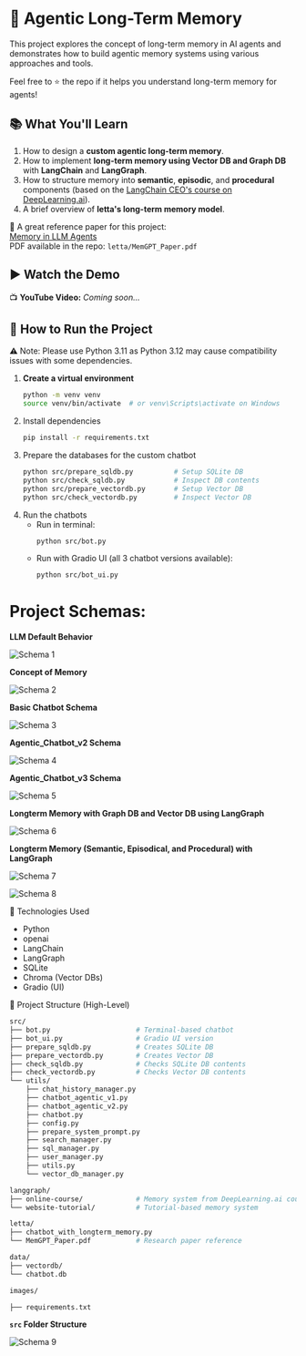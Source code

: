 # 🧠 Agentic Long-Term Memory

This project explores the concept of long-term memory in AI agents and demonstrates how to build agentic memory systems using various approaches and tools. 

Feel free to ⭐️ the repo if it helps you understand long-term memory for agents!

## 📚 What You'll Learn
1. How to design a **custom agentic long-term memory**.
2. How to implement **long-term memory using Vector DB and Graph DB** with **LangChain** and **LangGraph**.
3. How to structure memory into **semantic**, **episodic**, and **procedural** components (based on the [LangChain CEO's course on DeepLearning.ai](https://www.deeplearning.ai/)).
4. A brief overview of **letta's long-term memory model**.

🔗 A great reference paper for this project:  
[Memory in LLM Agents](https://arxiv.org/abs/2310.08560)  
PDF available in the repo: `letta/MemGPT_Paper.pdf`

## ▶️ Watch the Demo  
📺 **YouTube Video:** _Coming soon..._


## 💾 How to Run the Project

⚠️ Note: Please use Python 3.11 as Python 3.12 may cause compatibility issues with some dependencies.

1. **Create a virtual environment**  
   ```bash
   python -m venv venv
   source venv/bin/activate  # or venv\Scripts\activate on Windows
   ```
2. Install dependencies
    ```bash
    pip install -r requirements.txt
    ```
3. Prepare the databases for the custom chatbot
    ```bash
    python src/prepare_sqldb.py          # Setup SQLite DB  
    python src/check_sqldb.py            # Inspect DB contents  
    python src/prepare_vectordb.py       # Setup Vector DB  
    python src/check_vectordb.py         # Inspect Vector DB 
    ```
4. Run the chatbots
    - Run in terminal:
        ```bash
        python src/bot.py
        ```
    - Run with Gradio UI (all 3 chatbot versions available):
        ```bash
        python src/bot_ui.py
        ```
    
# Project Schemas:
**LLM Default Behavior**

![Schema 1](images/default_behavior.png)

**Concept of Memory**

![Schema 2](images/memory.png)

**Basic Chatbot Schema**

![Schema 3](images/basic_chatbot.png)

**Agentic_Chatbot_v2 Schema**

![Schema 4](images/chatbot_agentic_v2.png)

**Agentic_Chatbot_v3 Schema**

![Schema 5](images/agentic_chatbot_v3.png)

**Longterm Memory with Graph DB and Vector DB using LangGraph**

![Schema 6](images/langgraph_1_schema.png)

**Longterm Memory (Semantic, Episodical, and Procedural) with LangGraph**

![Schema 7](images/langgraph_course_theory.png)

![Schema 8](images/langgraph_course_schema.png)

🧩 Technologies Used
- Python
- openai
- LangChain
- LangGraph
- SQLite
- Chroma (Vector DBs)
- Gradio (UI)

📂 Project Structure (High-Level)
```bash
src/
├── bot.py                     # Terminal-based chatbot
├── bot_ui.py                  # Gradio UI version
├── prepare_sqldb.py           # Creates SQLite DB
├── prepare_vectordb.py        # Creates Vector DB
├── check_sqldb.py             # Checks SQLite DB contents
├── check_vectordb.py          # Checks Vector DB contents
└── utils/
    ├── chat_history_manager.py
    ├── chatbot_agentic_v1.py
    ├── chatbot_agentic_v2.py
    ├── chatbot.py
    ├── config.py
    ├── prepare_system_prompt.py
    ├── search_manager.py
    ├── sql_manager.py
    ├── user_manager.py
    ├── utils.py
    └── vector_db_manager.py

langgraph/
├── online-course/             # Memory system from DeepLearning.ai course
└── website-tutorial/          # Tutorial-based memory system

letta/
├── chatbot_with_longterm_memory.py
└── MemGPT_Paper.pdf           # Research paper reference

data/
├── vectordb/
└── chatbot.db

images/

├── requirements.txt
```
**`src` Folder Structure**

![Schema 9](images/src_structure.png)



